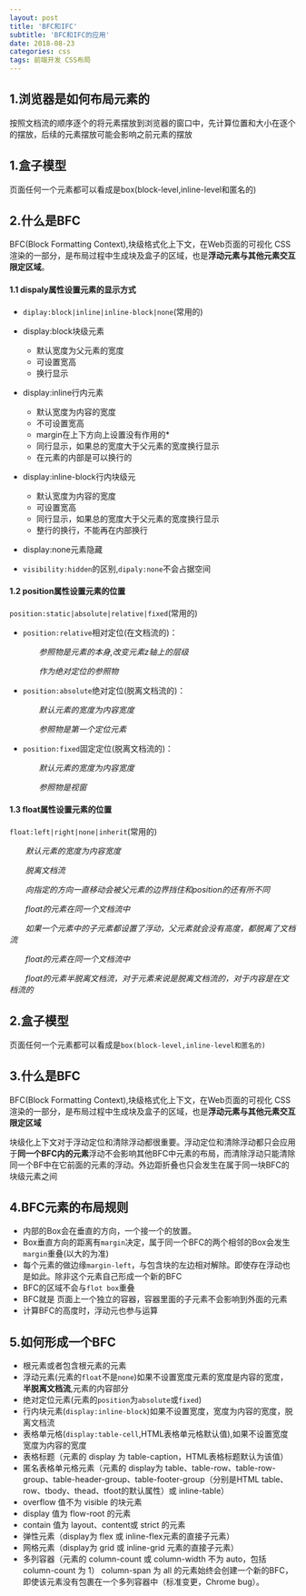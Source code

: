 ```yaml
---
layout: post
title: 'BFC和IFC'
subtitle: 'BFC和IFC的应用'
date: 2018-08-23
categories: css
tags: 前端开发 CSS布局
---
```


## 1.浏览器是如何布局元素的
按照文档流的顺序逐个的将元素摆放到浏览器的窗口中，先计算位置和大小在逐个的摆放，后续的元素摆放可能会影响之前元素的摆放
## 1.盒子模型
页面任何一个元素都可以看成是box(block-level,inline-level和匿名的)
## 2.什么是BFC
BFC(Block Formatting Context),块级格式化上下文，在Web页面的可视化 CSS渲染的一部分，是布局过程中生成块及盒子的区域，也是**浮动元素与其他元素交互限定区域**。
#### 1.1 dispaly属性设置元素的显示方式
* ```diplay:block|inline|inline-block|none```(常用的)   
- display:block块级元素
    - 默认宽度为父元素的宽度
    - 可设置宽高
    - 换行显示
- display:inline行内元素
    - 默认宽度为内容的宽度
    - 不可设置宽高
    - margin在上下方向上设置没有作用的*
    - 同行显示，如果总的宽度大于父元素的宽度换行显示
    - 在元素的内部是可以换行的
- display:inline-block行内块级元
    - 默认宽度为内容的宽度
    - 可设置宽高
    - 同行显示，如果总的宽度大于父元素的宽度换行显示
    - 整行的换行，不能再在内部换行
- display:none元素隐藏

- ```visibility:hidden```的区别,```dipaly:none```不会占据空间

#### 1.2 position属性设置元素的位置
```position:static|absolute|relative|fixed```(常用的)   
* ```position:relative```相对定位(在文档流的)：

  &ensp;&ensp;&ensp;&ensp;*参照物是元素的本身,改变元素z轴上的层级*

  &ensp;&ensp;&ensp;&ensp;*作为绝对定位的参照物*

* ```position:absolute```绝对定位(脱离文档流的)：

  &ensp;&ensp;&ensp;&ensp;*默认元素的宽度为内容宽度*

  &ensp;&ensp;&ensp;&ensp;*参照物是第一个定位元素*

* ```position:fixed```固定定位(脱离文档流的)：

  &ensp;&ensp;&ensp;&ensp;*默认元素的宽度为内容宽度*

  &ensp;&ensp;&ensp;&ensp;*参照物是视窗*


#### 1.3 float属性设置元素的位置
```float:left|right|none|inherit```(常用的)   

 &ensp;&ensp;&ensp;&ensp;*默认元素的宽度为内容宽度*

&ensp;&ensp;&ensp;&ensp;*脱离文档流*

&ensp;&ensp;&ensp;&ensp;*向指定的方向一直移动会被父元素的边界挡住和position的还有所不同*

&ensp;&ensp;&ensp;&ensp;*float的元素在同一个文档流中*

&ensp;&ensp;&ensp;&ensp;*如果一个元素中的子元素都设置了浮动，父元素就会没有高度，都脱离了文档流*

&ensp;&ensp;&ensp;&ensp;*float的元素在同一个文档流中*

&ensp;&ensp;&ensp;&ensp;*float的元素半脱离文档流，对于元素来说是脱离文档流的，对于内容是在文档流的*







## 2.盒子模型
页面任何一个元素都可以看成是```box(block-level,inline-level和匿名的)```
## 3.什么是BFC
BFC(Block Formatting Context),块级格式化上下文，在Web页面的可视化 CSS渲染的一部分，是布局过程中生成块及盒子的区域，也是**浮动元素与其他元素交互限定区域**


块级化上下文对于浮动定位和清除浮动都很重要。浮动定位和清除浮动都只会应用于**同一个BFC内的元素**浮动不会影响其他BFC中元素的布局，而清除浮动只能清除同一个BF中在它前面的元素的浮动。外边距折叠也只会发生在属于同一块BFC的块级元素之间
## 4.BFC元素的布局规则
*  内部的Box会在垂直的方向，一个接一个的放置。
*  Box垂直方向的距离有```margin```决定，属于同一个BFC的两个相邻的Box会发生```margin```重叠(以大的为准)
*  每个元素的做边缘```margin-left```，与包含块的左边相对解除。即使存在浮动也是如此。除非这个元素自己形成一个新的BFC
*  BFC的区域不会与```flot box```重叠
*  BFC就是 页面上一个独立的容器，容器里面的子元素不会影响到外面的元素
*  计算BFC的高度时，浮动元也参与运算

## 5.如何形成一个BFC
*  根元素或者包含根元素的元素
*  浮动元素(元素的```float```不是```none```)如果不设置宽度元素的宽度是内容的宽度，**半脱离文档流**,元素的内容部分
*  绝对定位元素(元素的```position```为```absolute```或```fixed```)
*  行内块元素(```display:inline-block```)如果不设置宽度，宽度为内容的宽度，脱离文档流
*  表格单元格(```display:table-cell```,HTML表格单元格默认值),如果不设置宽度宽度为内容的宽度
*  表格标题（元素的 display 为 table-caption，HTML表格标题默认为该值）
*  匿名表格单元格元素（元素的 display为 table、table-row、table-row-group、table-header-group、table-footer-group（分别是HTML table、row、tbody、thead、tfoot的默认属性）或 inline-table）
*  overflow 值不为 visible 的块元素
*  display 值为 flow-root 的元素
*  contain 值为 layout、content或 strict 的元素
*  弹性元素（display为 flex 或 inline-flex元素的直接子元素）
*  网格元素（display为 grid 或 inline-grid 元素的直接子元素）
*  多列容器（元素的 column-count 或 column-width 不为 auto，包括 column-count 为 1）
column-span 为 all 的元素始终会创建一个新的BFC，即使该元素没有包裹在一个多列容器中（标准变更，Chrome bug）。





	
